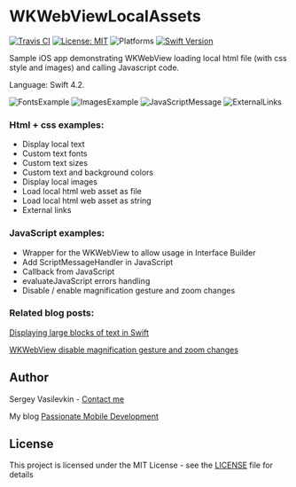 # WKWebViewLocalAssets

[![Travis CI](https://travis-ci.org/vasilevkin/WKWebViewLocalAssets.svg?branch=master)](https://travis-ci.org/vasilevkin/WKWebViewLocalAssets)
[![License: MIT](https://img.shields.io/badge/License-MIT-yellow.svg)](https://opensource.org/licenses/MIT)
![Platforms](https://img.shields.io/badge/platform-iOS-lightgrey.svg)
[![Swift Version](https://img.shields.io/badge/Swift-4.2-orange.svg?style=flat)](https://developer.apple.com/swift/)


Sample iOS app demonstrating WKWebView loading local html file (with css style and images) and calling Javascript code. 

Language: Swift 4.2.

![FontsExample](Images/FontsExample.png)
![ImagesExample](Images/ImagesExample.png)
![JavaScriptMessage](Images/JavaScriptMessage.png)
![ExternalLinks](Images/ExternalLinks.png)

### Html + css examples:

* Display local text
* Custom text fonts
* Custom text sizes
* Custom text and background colors
* Display local images
* Load local html web asset as file
* Load local html web asset as string
* External links

### JavaScript examples:

* Wrapper for the WKWebView to allow usage in Interface Builder
* Add ScriptMessageHandler in JavaScript
* Callback from JavaScript
* evaluateJavaScript errors handling
* Disable / enable magnification gesture and zoom changes

### Related blog posts:
[Displaying large blocks of text in Swift](https://svasilevkin.wordpress.com/2019/03/03/displaying-large-blocks-of-text-in-swift/)

[WKWebView disable magnification gesture and zoom changes](https://svasilevkin.wordpress.com/2019/03/03/wkwebview-disable-magnification-gesture-and-zoom-changes/)


## Author

Sergey Vasilevkin - [Contact me](https://svasilevkin.wordpress.com/contact-me/)

My blog 
[Passionate Mobile Development](https://svasilevkin.wordpress.com/blog/)

## License

This project is licensed under the MIT License - see the [LICENSE](LICENSE) file for details